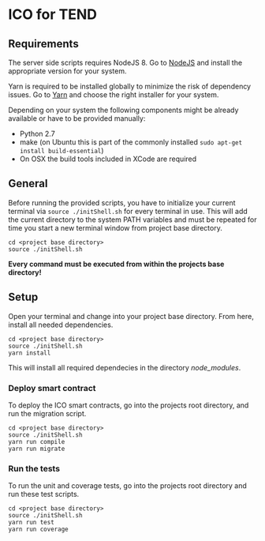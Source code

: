 # ICO for TEND

## Requirements
The server side scripts requires NodeJS 8.
Go to [NodeJS](https://nodejs.org/en/download/) and install the appropriate version for your system.

Yarn is required to be installed globally to minimize the risk of dependency issues.
Go to [Yarn](https://yarnpkg.com/en/docs/install) and choose the right installer for your system.

Depending on your system the following components might be already available or have to be provided manually:
* Python 2.7
* make (on Ubuntu this is part of the commonly installed `sudo apt-get install build-essential`)
* On OSX the build tools included in XCode are required

## General
Before running the provided scripts, you have to initialize your current terminal via `source ./initShell.sh` for every terminal in use. This will add the current directory to the system PATH variables and must be repeated for time you start a new terminal window from project base directory.
```
cd <project base directory>
source ./initShell.sh
```

__Every command must be executed from within the projects base directory!__

## Setup
Open your terminal and change into your project base directory. From here, install all needed dependencies.
```
cd <project base directory>
source ./initShell.sh
yarn install
```
This will install all required dependecies in the directory _node_modules_.

### Deploy smart contract
To deploy the ICO smart contracts, go into the projects root directory, and run the migration script.
```
cd <project base directory>
source ./initShell.sh
yarn run compile
yarn run migrate
```

### Run the tests
To run the unit and coverage tests, go into the projects root directory and run these test scripts.
```
cd <project base directory>
source ./initShell.sh
yarn run test
yarn run coverage
```

